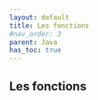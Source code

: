 ```yaml
---
layout: default
title: Les fonctions
#nav_order: 3
parent: Java
has_toc: true
---
```


## Les fonctions

